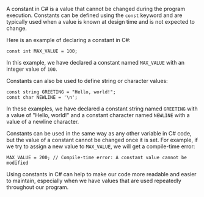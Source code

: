 A constant in C# is a value that cannot be changed during the program execution. Constants can be defined using the `const` keyword and are typically used when a value is known at design time and is not expected to change.

Here is an example of declaring a constant in C#:

```
const int MAX_VALUE = 100;
```

In this example, we have declared a constant named `MAX_VALUE` with an integer value of `100`.

Constants can also be used to define string or character values:

```
const string GREETING = "Hello, world!";
const char NEWLINE = '\n';
```

In these examples, we have declared a constant string named `GREETING` with a value of "Hello, world!" and a constant character named `NEWLINE` with a value of a newline character.

Constants can be used in the same way as any other variable in C# code, but the value of a constant cannot be changed once it is set. For example, if we try to assign a new value to `MAX_VALUE`, we will get a compile-time error:

```
MAX_VALUE = 200; // Compile-time error: A constant value cannot be modified
```

Using constants in C# can help to make our code more readable and easier to maintain, especially when we have values that are used repeatedly throughout our program.